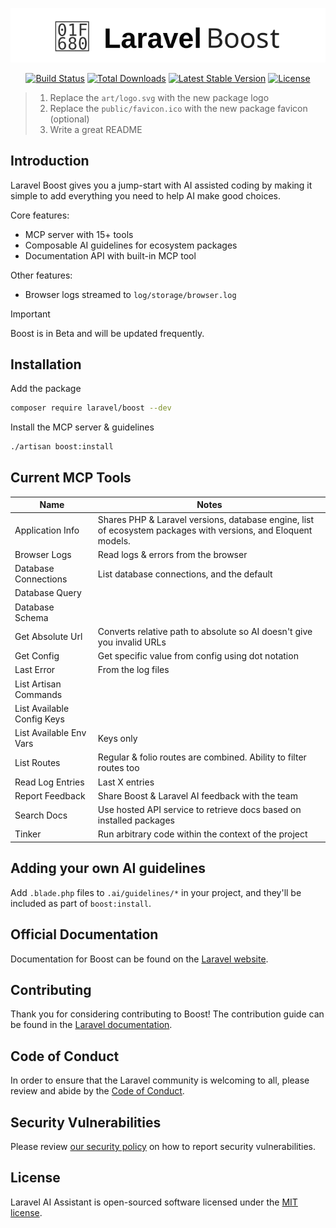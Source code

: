 <p align="center"><img src="/art/logo.svg" alt="Logo Laravel Boost"></p>

<p align="center">
<a href="https://github.com/laravel/boost/actions"><img src="https://github.com/laravel/boost/workflows/tests/badge.svg" alt="Build Status"></a>
<a href="https://packagist.org/packages/laravel/boost"><img src="https://img.shields.io/packagist/dt/boost" alt="Total Downloads"></a>
<a href="https://packagist.org/packages/laravel/boost"><img src="https://img.shields.io/packagist/v/boost" alt="Latest Stable Version"></a>
<a href="https://packagist.org/packages/laravel/boost"><img src="https://img.shields.io/packagist/l/boost" alt="License"></a>
</p>

> 1. Replace the `art/logo.svg` with the new package logo
> 2. Replace the `public/favicon.ico` with the new package favicon (optional)
> 3. Write a great README

## Introduction
Laravel Boost gives you a jump-start with AI assisted coding by making it simple to add everything you need to help AI make good choices.

Core features:
- MCP server with 15+ tools
- Composable AI guidelines for ecosystem packages
- Documentation API with built-in MCP tool

Other features:
- Browser logs streamed to `log/storage/browser.log`

> [!IMPORTANT]
> Boost is in Beta and will be updated frequently.

## Installation

Add the package
```bash
composer require laravel/boost --dev
```

Install the MCP server & guidelines
```bash
./artisan boost:install
```

## Current MCP Tools

| Name                       | Notes                                                        |
| -------------------------- | ------------------------------------------------------------ |
| Application Info           | Shares PHP & Laravel versions, database engine, list of ecosystem packages with versions, and Eloquent models. |
| Browser Logs               | Read logs & errors from the browser                          |
| Database Connections       | List database connections, and the default                   |
| Database Query             |                                                              |
| Database Schema            |                                                              |
| Get Absolute Url           | Converts relative path to absolute so AI doesn't give you invalid URLs |
| Get Config                 | Get specific value from config using dot notation            |
| Last Error                 | From the log files                                           |
| List Artisan Commands      |                                                              |
| List Available Config Keys |                                                              |
| List Available Env Vars    | Keys only                                                    |
| List Routes                | Regular & folio routes are combined. Ability to filter routes too |
| Read Log Entries           | Last X entries                                               |
| Report Feedback            | Share Boost & Laravel AI feedback with the team              |
| Search Docs                | Use hosted API service to retrieve docs based on installed packages |
| Tinker                     | Run arbitrary code within the context of the project         |


## Adding your own AI guidelines

Add `.blade.php` files to `.ai/guidelines/*` in your project, and they'll be included as part of `boost:install`.

## Official Documentation

Documentation for Boost can be found on the [Laravel website](https://laravel.com/docs).

## Contributing

Thank you for considering contributing to Boost! The contribution guide can be found in the [Laravel documentation](https://laravel.com/docs/contributions).

## Code of Conduct

In order to ensure that the Laravel community is welcoming to all, please review and abide by the [Code of Conduct](https://laravel.com/docs/contributions#code-of-conduct).

## Security Vulnerabilities

Please review [our security policy](https://github.com/laravel/boost/security/policy) on how to report security vulnerabilities.

## License

Laravel AI Assistant is open-sourced software licensed under the [MIT license](LICENSE.md).

